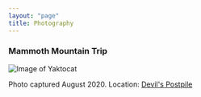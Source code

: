 ```yaml
---
layout: "page"
title: Photography
---
```


### Mammoth Mountain Trip

![Image of Yaktocat](https://github.com/colinfitzgerald328/colinfitzgerald328.github.io/blob/master/images/DSC_0196.JPG?raw=true)

Photo captured August 2020. Location: [Devil's Postpile](https://www.google.com/maps/place/Devils+Postpile+National+Monument/@37.6251062,-119.0871393,17z/data=!3m1!4b1!4m5!3m4!1s0x809672fe7d5a369d:0x9a5f7b427fb58dc5!8m2!3d37.6251062!4d-119.0849506)
